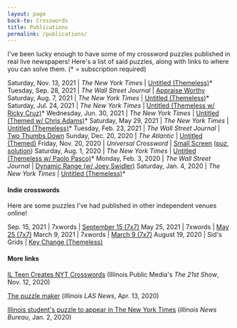 ```yaml
---
layout: page
back-to: Crosswords
title: Publications
permalink: /publications/
---
```


I've been lucky enough to have some of my crossword puzzles published in real live newspapers! Here's a list of said puzzles, along with links to where you can solve them. (* = subscription required)

Saturday, Nov. 13, 2021 | _The New York Times_ | [Untitled (Themeless)](https://www.nytimes.com/crosswords/game/daily/2021/11/13)*
Tuesday, Sep. 28, 2021 | _The Wall Street Journal_ | [Appraise Worthy](https://www.wsj.com/articles/appraise-worthy-tuesday-crossword-september-28-11632706727)
Saturday, Aug. 7, 2021 | _The New York Times_ | [Untitled (Themeless)](https://www.nytimes.com/crosswords/game/daily/2021/08/07)*
Saturday, Jul. 24, 2021 | _The New York Times_ | [Untitled (Themeless w/ Ricky Cruz)](https://www.nytimes.com/crosswords/game/daily/2021/07/24)*
Wednesday, Jun. 30, 2021 | _The New York Times_ | [Untitled (Themed w/ Chris Adams)](https://www.nytimes.com/crosswords/game/daily/2021/06/30)*
Saturday, May 29, 2021 | _The New York Times_ | [Untitled (Themeless)](https://www.nytimes.com/crosswords/game/daily/2021/05/29)*
Tuesday, Feb. 23, 2021 | _The Wall Street Journal_ | [Two Thumbs Down](https://www.wsj.com/articles/two-thumbs-down-tuesday-crossword-february-23-11614006930)
Sunday, Dec. 20, 2020 | _The Atlantic_ | [Untitled (Themed)](https://www.theatlantic.com/free-daily-crossword-puzzle/?id=atlantic_20201220&set=atlantic&puzzleType=crossword)
Friday, Nov. 20, 2020 | _Universal Crossword_ | [Small Screen](/assets/pdf/smallscreen.pdf) ([puz](/assets/puz/smallscreen.puz), [solution](/assets/pdf/smallscreensolution.pdf))
Saturday, Aug. 1, 2020 | _The New York Times_ | [Untitled (Themeless w/ Paolo Pasco)](https://www.nytimes.com/crosswords/game/daily/2020/08/01)*
Monday, Feb. 3, 2020 | _The Wall Street Journal_ | [Dynamic Range (w/ Joey Swidler)](https://blogs.wsj.com/puzzle/2020/02/03/dynamic-range-monday-crossword-february-3/)
Saturday, Jan. 4, 2020 | _The New York Times_ | [Untitled (Themeless)](https://www.nytimes.com/crosswords/game/daily/2020/01/04)*

#### Indie crosswords

Here are some puzzles I've had published in other independent venues online!

Sep. 15, 2021 | 7xwords | [September 15 (7x7)](https://www.7xwords.com/daily/09/09-15.html)
May 25, 2021 | 7xwords | [May 25 (7x7)](https://www.7xwords.com/daily/05/05-25.html)
March 9, 2021 | 7xwords | [March 9 (7x7)](https://www.7xwords.com/daily/03/03-09.html)
August 19, 2020 | Sid's Grids | [Key Change (Themeless)](https://www.sidsgrids.com/post/puzzle-43-key-change-themeless-by-adam-aaronson)

#### More links

[IL Teen Creates NYT Crosswords](https://will.illinois.edu/21stshow/story/il-teen-creates-nyt-crosswords) (Illinois Public Media's _The 21st Show_, Nov. 12, 2020)

[The puzzle maker](https://las.illinois.edu/news/2020-04-13/puzzle-maker) (_Illinois LAS News_, Apr. 13, 2020)

[Illinois student's puzzle to appear in The New York Times](https://news.illinois.edu/view/6367/805278) (_Illinois News Bureau_, Jan. 2, 2020)